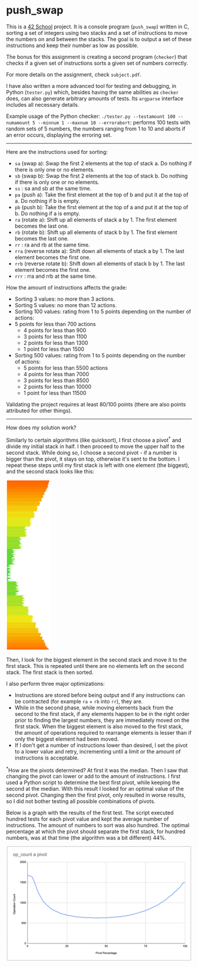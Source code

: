 # push_swap

This is a [42 School](https://www.42lausanne.ch/) project. It is a console program (`push_swap`) written in C, sorting a set of
integers using two stacks and a set of instructions to move the numbers on and between the stacks.
The goal is to output a set of these instructions and keep their number as low as possible.

The bonus for this assignment is creating a second program (`checker`) that checks if a given set of instructions sorts a given set of numbers correctly.

For more details on the assignment, check `subject.pdf`.

I have also written a more advanced tool for testing and debugging, in Python (`tester.py`) which, besides having the same abilities as `checker` does, can also generate arbitrary amounts of tests. Its `argparse` interface includes all necessary details.

Example usage of the Python checker: `./tester.py --testamount 100 --numamount 5 --minnum 1 --maxnum 10 --errorabort`: 
performs 100 tests with random sets of 5 numbers, the numbers ranging from 1 to 10 and aborts if an error occurs, displaying
the erroring set.

---

Here are the instructions used for sorting:

- `sa` (swap a): Swap the first 2 elements at the top of stack a.
Do nothing if there is only one or no elements.
- `sb` (swap b): Swap the first 2 elements at the top of stack b.
Do nothing if there is only one or no elements.
- `ss` : sa and sb at the same time.
- `pa` (push a): Take the first element at the top of b and put it at the top of a.
Do nothing if b is empty.
- `pb` (push b): Take the first element at the top of a and put it at the top of b.
Do nothing if a is empty.
- `ra` (rotate a): Shift up all elements of stack a by 1.
The first element becomes the last one.
- `rb` (rotate b): Shift up all elements of stack b by 1.
The first element becomes the last one.
- `rr` : ra and rb at the same time.
- `rra` (reverse rotate a): Shift down all elements of stack a by 1.
The last element becomes the first one.
- `rrb` (reverse rotate b): Shift down all elements of stack b by 1.
The last element becomes the first one.
- `rrr` : rra and rrb at the same time.


How the amount of instructions affects the grade:
* Sorting 3 values: no more than 3 actions. 
* Sorting 5 values: no more than 12 actions.
* Sorting 100 values: rating from 1 to 5 points depending on the number of actions:
* 5 points for less than 700 actions
  * 4 points for less than 900
  * 3 points for less than 1100
  * 2 points for less than 1300
  * 1 point for less than 1500
* Sorting 500 values: rating from 1 to 5 points depending on the number of actions:
  * 5 points for less than 5500 actions
  * 4 points for less than 7000
  * 3 points for less than 8500
  * 2 points for less than 10000
  * 1 point for less than 11500

Validating the project requires at least 80/100 points (there are also points attributed for other things).

---

How does my solution work?

Similarly to certain algorithms (like quicksort), I first choose a pivot<sup>*</sup> and divide my initial stack
in half. I then proceed to move the upper half to the second stack. While doing so, I choose a second pivot -
if a number is bigger than the pivot, it stays on top, otherwise it's sent to the bottom. I repeat these steps
until my first stack is left with one element (the biggest), and the second stack looks like this:

![stack_b](screenshots/stack_b.png)

Then, I look for the biggest element in the second stack and move it to the first stack. This is
repeated until there are no elements left on the second stack. The first stack is then sorted.

I also perform three major optimizations:
* Instructions are stored before being output and if any instructions can be contracted (for example `ra` + `rb` into `rr`), they are.
* While in the second phase, while moving elements back from the second to the first stack, if any elements happen to be in the right order prior to finding the largest numbers, they are immediately moved on the first stack. When the biggest element is also moved to the first stack, the amount of operations required to rearrange elements is lesser than if only the biggest element had been moved.
* If I don't get a number of instructions lower than desired, I set the pivot to a lower value and retry, incrementing until a limit or the amount of instructions is acceptable.

<sup>*</sup>How are the pivots determined? At first it was the median. Then I saw that changing the pivot can 
lower or add to the amount of instructions. I first used a Python script to determine the best first pivot, while
keeping the second at the median. With this result I looked for an optimal value of the second pivot.
Changing then the first pivot, only resulted in worse results, so I did not bother testing all possible combinations
of pivots.

Below is a graph with the results of the first test. The script executed hundred tests for each pivot value and kept the average number
of instructions. The amount of numbers to sort was also hundred. The optimal percentage at which the pivot should
separate the first stack, for hundred numbers, was at that time (the algorithm was a bit different) 44%.

![graph](screenshots/graph.png)
